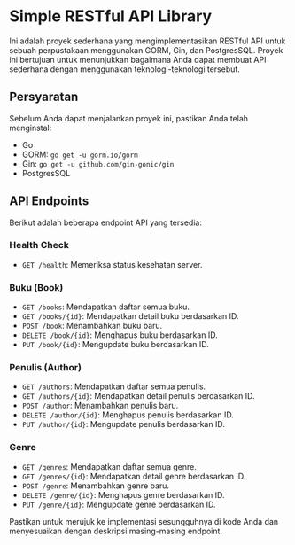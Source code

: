 # Simple RESTful API Library

Ini adalah proyek sederhana yang mengimplementasikan RESTful API untuk sebuah perpustakaan menggunakan GORM, Gin, dan PostgresSQL. Proyek ini bertujuan untuk menunjukkan bagaimana Anda dapat membuat API sederhana dengan menggunakan teknologi-teknologi tersebut.

## Persyaratan

Sebelum Anda dapat menjalankan proyek ini, pastikan Anda telah menginstal:

- Go
- GORM: `go get -u gorm.io/gorm`
- Gin: `go get -u github.com/gin-gonic/gin`
- PostgresSQL

## API Endpoints

Berikut adalah beberapa endpoint API yang tersedia:

### Health Check
- `GET /health`: Memeriksa status kesehatan server.

### Buku (Book)
- `GET /books`: Mendapatkan daftar semua buku.
- `GET /books/{id}`: Mendapatkan detail buku berdasarkan ID.
- `POST /book`: Menambahkan buku baru.
- `DELETE /book/{id}`: Menghapus buku berdasarkan ID.
- `PUT /book/{id}`: Mengupdate buku berdasarkan ID.

### Penulis (Author)
- `GET /authors`: Mendapatkan daftar semua penulis.
- `GET /authors/{id}`: Mendapatkan detail penulis berdasarkan ID.
- `POST /author`: Menambahkan penulis baru.
- `DELETE /author/{id}`: Menghapus penulis berdasarkan ID.
- `PUT /author/{id}`: Mengupdate penulis berdasarkan ID.

### Genre
- `GET /genres`: Mendapatkan daftar semua genre.
- `GET /genres/{id}`: Mendapatkan detail genre berdasarkan ID.
- `POST /genre`: Menambahkan genre baru.
- `DELETE /genre/{id}`: Menghapus genre berdasarkan ID.
- `PUT /genre/{id}`: Mengupdate genre berdasarkan ID.

Pastikan untuk merujuk ke implementasi sesungguhnya di kode Anda dan menyesuaikan dengan deskripsi masing-masing endpoint.
